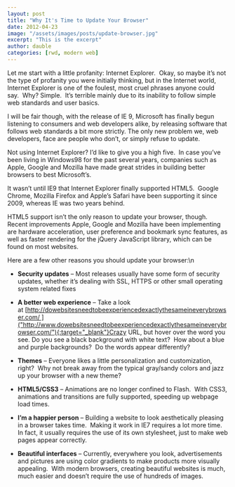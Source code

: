 ```yaml
---
layout: post
title: "Why It's Time to Update Your Browser"
date: 2012-04-23
image: "/assets/images/posts/update-browser.jpg"
excerpt: "This is the excerpt"
author: dauble
categories: [rwd, modern web]
---
```

Let me start with a little profanity: Internet Explorer.  Okay, so maybe it’s not the type of profanity you were initially thinking, but in the Internet world, Internet Explorer is one of the foulest, most cruel phrases anyone could say.  Why? Simple.  It’s terrible mainly due to its inability to follow simple web standards and user basics.

I will be fair though, with the release of IE 9, Microsoft has finally begun listening to consumers and web developers alike, by releasing software that follows web standards a bit more strictly. The only new problem we, web developers, face are people who don’t, or simply refuse to update.

Not using Internet Explorer? I’d like to give you a high five.  In case you’ve been living in Windows98 for the past several years, companies such as Apple, Google and Mozilla have made great strides in building better browsers to best Microsoft’s.

It wasn’t until IE9 that Internet Explorer finally supported HTML5.  Google Chrome, Mozilla Firefox and Apple’s Safari have been supporting it since 2009, whereas IE was two years behind.

HTML5 support isn’t the only reason to update your browser, though.  Recent improvements Apple, Google and Mozilla have been implementing are hardware acceleration, user preference and bookmark sync features, as well as faster rendering for the jQuery JavaScript library, which can be found on most websites.

Here are a few other reasons you should update your browser:\n

*   **Security updates** – Most releases usually have some form of security updates, whether it’s dealing with SSL, HTTPS or other small operating system related fixes

*   **A better web experience** – Take a look at [http://dowebsitesneedtobeexperiencedexactlythesameineverybrowser.com/ ]("http://www.dowebsitesneedtobeexperiencedexactlythesameineverybrowser.com/"){:target="_blank"}Crazy URL, but hover over the word you see. Do you see a black background with white text?  How about a blue and purple backgrounds?  Do the words appear differently?

*   **Themes** – Everyone likes a little personalization and customization, right?  Why not break away from the typical gray/sandy colors and jazz up your browser with a new theme?

*   **HTML5/CSS3** – Animations are no longer confined to Flash.  With CSS3, animations and transitions are fully supported, speeding up webpage load times.

*   **I’m a happier person** – Building a website to look aesthetically pleasing in a browser takes time.  Making it work in IE7 requires a lot more time.  In fact, it usually requires the use of its own stylesheet, just to make web pages appear correctly.

*   **Beautiful interfaces** – Currently, everywhere you look, advertisements and pictures are using color gradients to make products more visually appealing.  With modern browsers, creating beautiful websites is much, much easier and doesn’t require the use of hundreds of images.